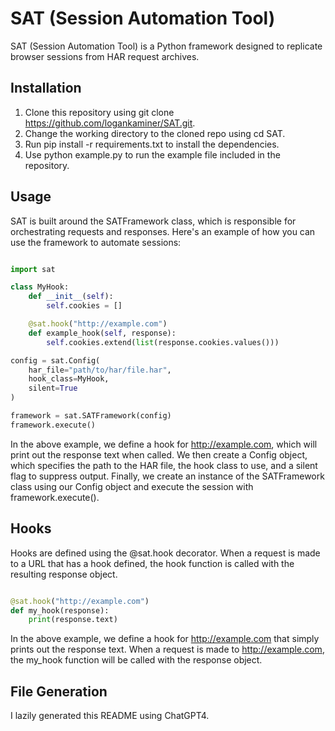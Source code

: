 # SAT (Session Automation Tool)

SAT (Session Automation Tool) is a Python framework designed to replicate browser sessions from HAR request archives.
## Installation ##

1. Clone this repository using git clone https://github.com/logankaminer/SAT.git.
2. Change the working directory to the cloned repo using cd SAT.
3. Run pip install -r requirements.txt to install the dependencies.
4. Use python example.py to run the example file included in the repository.

## Usage ##

SAT is built around the SATFramework class, which is responsible for orchestrating requests and responses. Here's an example of how you can use the framework to automate sessions:

```python

import sat

class MyHook:
    def __init__(self):
        self.cookies = []

    @sat.hook("http://example.com")
    def example_hook(self, response):
        self.cookies.extend(list(response.cookies.values()))

config = sat.Config(
    har_file="path/to/har/file.har",
    hook_class=MyHook,
    silent=True
)

framework = sat.SATFramework(config)
framework.execute()
```

In the above example, we define a hook for http://example.com, which will print out the response text when called. We then create a Config object, which specifies the path to the HAR file, the hook class to use, and a silent flag to suppress output. Finally, we create an instance of the SATFramework class using our Config object and execute the session with framework.execute().

## Hooks ##

Hooks are defined using the @sat.hook decorator. When a request is made to a URL that has a hook defined, the hook function is called with the resulting response object.

```python

@sat.hook("http://example.com")
def my_hook(response):
    print(response.text)
```

In the above example, we define a hook for http://example.com that simply prints out the response text. When a request is made to http://example.com, the my_hook function will be called with the response object.

## File Generation ##

I lazily generated this README using ChatGPT4.
